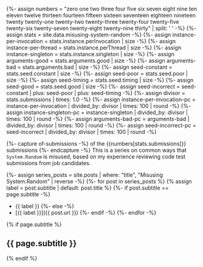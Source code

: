 {%- assign numbers = 
    "zero one two three four five six seven eight nine ten eleven twelve
    thirteen fourteen fifteen sixteen seventeen eighteen nineteen twenty
    twenty-one twenty-two twenty-three twenty-four twenty-five twenty-six
    twenty-seven twenty-eight twenty-nine thirty" |
    split: ' ' -%}
{%- assign stats = site.data.misusing-system-random -%}
{%- assign instance-per-invocation = stats.instance.perInvocation | size -%}
{%- assign instance-per-thread     = stats.instance.perThread     | size -%}
{%- assign instance-singleton      = stats.instance.singleton     | size -%}
{%- assign arguments-good          = stats.arguments.good         | size -%}
{%- assign arguments-bad           = stats.arguments.bad          | size -%}
{%- assign seed-constant           = stats.seed.constant          | size -%}
{%- assign seed-poor               = stats.seed.poor              | size -%}
{%- assign seed-timing             = stats.seed.timing            | size -%}
{%- assign seed-good               = stats.seed.good              | size -%}
{%- assign seed-incorrect = seed-constant | plus: seed-poor | plus: seed-timing -%}
{%- assign divisor = stats.submissions | times: 1.0 -%}
{%- assign instance-per-invocation-pc = instance-per-invocation |
    divided_by: divisor | times: 100 | round -%}
{%- assign instance-singleton-pc = instance-singleton |
    divided_by: divisor | times: 100 | round -%}
{%- assign arguments-bad-pc = arguments-bad |
    divided_by: divisor | times: 100 | round -%}
{%- assign seed-incorrect-pc = seed-incorrect |
    divided_by: divisor | times: 100 | round -%}

{%- capture of-submissions -%}
of the {{numbers[stats.submissions]}} submissions
{%- endcapture -%}
This is a series on common ways that `System.Random` is misused, based on
my experience reviewing code test submissions from job candidates.

{%- assign series_posts = site.posts |
    where: "title", "Misusing System.Random" |
    reverse -%}
{%- for post in series_posts %}
  {% assign label = post.subtitle | default: post.title %}
  {%- if post.subtitle == page.subtitle -%}
* {{ label }}
  {%- else -%}
* [{{ label }}]({{ post.url }})
  {%- endif -%}
{%- endfor -%}

{% if page.subtitle %}

## {{ page.subtitle }}
{% endif %}